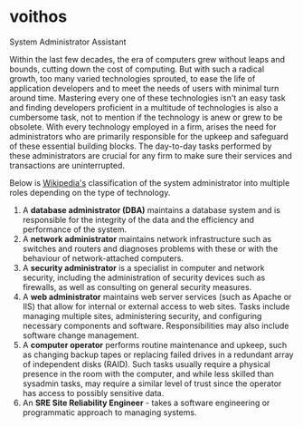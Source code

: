 # voithos
System Administrator Assistant

Within the last few decades, the era of computers grew without leaps and bounds, cutting down the cost of computing. But with such a radical growth, too many varied technologies sprouted, to ease the life of application developers and to meet the needs of users with minimal turn around time. Mastering every one of these technologies isn't an easy task and finding developers proficient in a multitude of technologies is also a cumbersome task, not to mention if the technology is anew or grew to be obsolete. With every technology employed in a firm, arises the need for administrators who are primarily responsible for the upkeep and safeguard of these essential building blocks. The day-to-day tasks performed by these administrators are crucial for any firm to make sure their services and transactions are uninterrupted.

Below is [Wikipedia's](https://en.wikipedia.org/wiki/System_administrator#Related_fields) classification of the system administrator into multiple roles depending on the type of technology.
1. A **database administrator (DBA)** maintains a database system and is responsible for the integrity of the data and the efficiency and performance of the system.
2. A **network administrator** maintains network infrastructure such as switches and routers and diagnoses problems with these or with the behaviour of network-attached computers.
3. A **security administrator** is a specialist in computer and network security, including the administration of security devices such as firewalls, as well as consulting on general security measures.
4. A **web administrator** maintains web server services (such as Apache or IIS) that allow for internal or external access to web sites. Tasks include managing multiple sites, administering security, and configuring necessary components and software. Responsibilities may also include software change management.
5. A **computer operator** performs routine maintenance and upkeep, such as changing backup tapes or replacing failed drives in a redundant array of independent disks (RAID). Such tasks usually require a physical presence in the room with the computer, and while less skilled than sysadmin tasks, may require a similar level of trust since the operator has access to possibly sensitive data.
6. An **SRE Site Reliability Engineer** - takes a software engineering or programmatic approach to managing systems.


